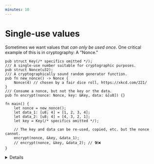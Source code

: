 ```yaml
---
minutes: 10
---
```


# Single-use values

Sometimes we want values that _can only be used once_. One critical
example of this is in cryptography: A "Nonce."

```rust,editable
pub struct Key(/* specifics omitted */);
/// A single-use number suitable for cryptographic purposes.
pub struct Nonce(u32);
/// A cryptographically sound random generator function.
pub fn new_nonce() -> Nonce {
    Nonce(4) // chosen by a fair dice roll, https://xkcd.com/221/
}
/// Consume a nonce, but not the key or the data.
pub fn encrypt(nonce: Nonce, key: &Key, data: &[u8]) {}

fn main() {
    let nonce = new_nonce();
    let data_1: [u8; 4] = [1, 2, 3, 4];
    let data_2: [u8; 4] = [4, 3, 2, 1];
    let key = Key(/* specifics omitted */);

    // The key and data can be re-used, copied, etc. but the nonce cannot.
    encrypt(nonce, &key, &data_1);
    // encrypt(nonce, &key, &data_2); // 🛠️❌
}
```

<details>

- Problem: How can we guarantee a value is used only once?

- Motivation: A nonce is a piece of random, unique data used in cryptographic
  protocols to prevent replay attacks.

  Background: In practice people have ended up accidentally re-using nonces.
  Most commonly, this causes the cryptographic protocol to completely break down
  and stop fulfilling its function.

  Depending on the specifics of nonce reuse and cryptography at hand, private
  keys can also become computable by attackers.

- Rust has an obvious tool for achieving the invariant "Once you use this, you
  can't use it again": Using a value as an _owned argument_.

- Highlight: the `encrypt` function takes `nonce` by value (an owned argument),
  but `key` and `data` by reference.

- The technique for single-use values is as follows:

  - Keep constructors private, so a user can't construct values with the same
    inner value twice.

  - Don't implement `Clone`/`Copy` traits or equivalent methods, so a user can't
    duplicate data we want to keep unique.

  - Make the interior type opaque (like with the newtype pattern), so the user
    cannot modify an existing value on their own.

- Ask: What are we missing from the newtype pattern in the slide's code?

  Expect: Module boundary.

  Demonstrate: Without a module boundary a user can construct a nonce on their
  own.

  Fix: Put `Key`, `Nonce`, and `new_nonce` behind a module.

## More to Explore

- Cryptography Nuance: A nonce might still be used twice
  if it was created through pseudo-random process with no actual randomness. That can't be prevented through this
  method. This API design prevents one nonce duplication, but not all logic bugs.

</details>
